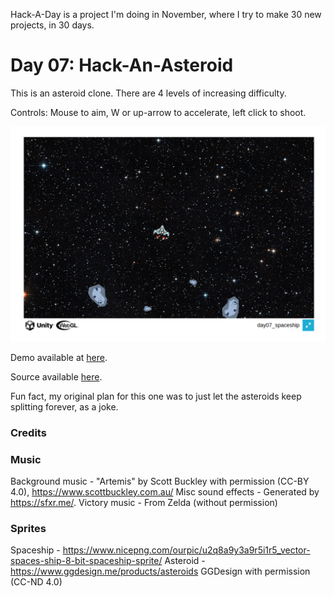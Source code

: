 Hack-A-Day is a project I'm doing in November, where I try to make 30 new projects, in 30 days.

# Day 07: Hack-An-Asteroid

This is an asteroid clone. There are 4 levels of increasing difficulty.

Controls: Mouse to aim, W or up-arrow to accelerate, left click to shoot.

![Screenshot](screenshot.png)

Demo available at [here](https://tilde.za3k.com/hackaday/icecube).

Source available [here](https://github.com/za3k/day07_asteroid.git).

Fun fact, my original plan for this one was to just let the asteroids keep splitting forever, as a joke.

### Credits

### Music
Background music - "Artemis" by Scott Buckley with permission (CC-BY 4.0), https://www.scottbuckley.com.au/
Misc sound effects - Generated by https://sfxr.me/.
Victory music - From Zelda (without permission)

### Sprites
Spaceship - https://www.nicepng.com/ourpic/u2q8a9y3a9r5i1r5_vector-spaces-ship-8-bit-spaceship-sprite/
Asteroid - https://www.ggdesign.me/products/asteroids GGDesign with permission (CC-ND 4.0)
